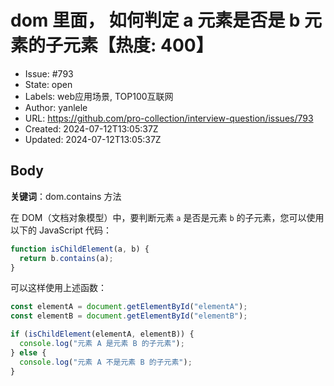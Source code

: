 # dom 里面， 如何判定 a 元素是否是 b 元素的子元素【热度: 400】

- Issue: #793
- State: open
- Labels: web应用场景, TOP100互联网
- Author: yanlele
- URL: https://github.com/pro-collection/interview-question/issues/793
- Created: 2024-07-12T13:05:37Z
- Updated: 2024-07-12T13:05:37Z

## Body

**关键词**：dom.contains 方法

在 DOM（文档对象模型）中，要判断元素 `a` 是否是元素 `b` 的子元素，您可以使用以下的 JavaScript 代码：

```javascript
function isChildElement(a, b) {
  return b.contains(a);
}
```

可以这样使用上述函数：

```javascript
const elementA = document.getElementById("elementA");
const elementB = document.getElementById("elementB");

if (isChildElement(elementA, elementB)) {
  console.log("元素 A 是元素 B 的子元素");
} else {
  console.log("元素 A 不是元素 B 的子元素");
}
```

